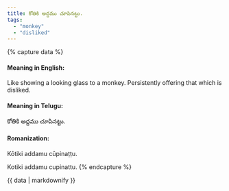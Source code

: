```yaml
---
title: కోతికి అద్దము చూపినట్టు.
tags:
  - "monkey"
  - "disliked"
---
```


{% capture data %}
#### Meaning in English:
Like showing a looking glass to a monkey.
Persistently offering that which is disliked.

#### Meaning in Telugu:
కోతికి అద్దము చూపినట్టు.

#### Romanization:
Kōtiki addamu cūpinaṭṭu.

Kotiki addamu cupinattu.
{% endcapture %}

{{ data | markdownify }}

